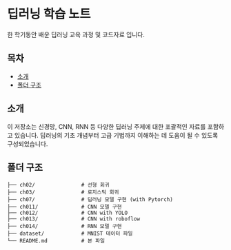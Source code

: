 # 딥러닝 학습 노트

한 학기동안 배운 딥러닝 교육 과정 및 코드자료 입니다. 

## 목차
- [소개](#소개)
- [폴더 구조](#폴더-구조)

## 소개
이 저장소는 신경망, CNN, RNN 등 다양한 딥러닝 주제에 대한 포괄적인 자료를 포함하고 있습니다. 딥러닝의 기초 개념부터 고급 기법까지 이해하는 데 도움이 될 수 있도록 구성되었습니다.

## 폴더 구조
```plaintext
├── ch02/               # 선형 회귀
├── ch03/               # 로지스틱 회귀
├── ch07/               # 딥러닝 모델 구현 (with Pytorch)
├── ch011/              # CNN 모델 구현
├── ch012/              # CNN with YOLO
├── ch013/              # CNN with roboflow
├── ch014/              # RNN 모델 구현
├── dataset/            # MNIST 데이터 파일
└── README.md           # 본 파일
```


